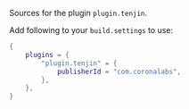 Sources for the plugin `plugin.tenjin`.

Add following to your `build.settings` to use:
```lua
{
    plugins = {
        "plugin.tenjin" = {
            publisherId = "com.coronalabs",
        },
    },
}
```
